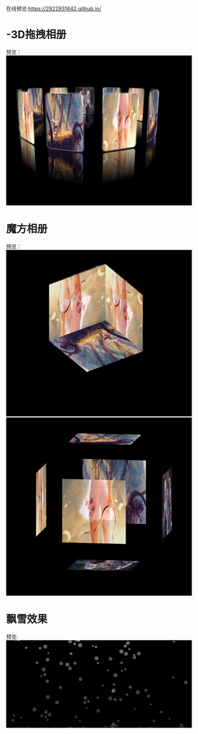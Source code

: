 在线预览:https://2922931642.github.io/
# -3D拖拽相册
预览：</br>
![img](https://github.com/Month7/-3Dalbum/blob/master/imgs/%E9%A2%84%E8%A7%88.png)

# 魔方相册
预览：</br>
![img](https://github.com/Month7/-3Dalbum/blob/master/%E9%A2%84%E8%A7%881.png)
![img](https://github.com/Month7/-3Dalbum/blob/master/%E9%A2%84%E8%A7%882.png)
# 飘雪效果
预览:</br>
![img](https://github.com/Month7/-3Dalbum/blob/master/%E9%A2%84%E8%A7%883.png)
